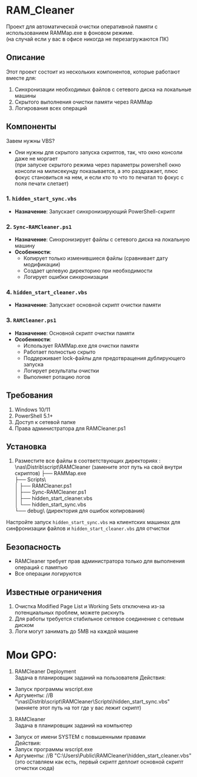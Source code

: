 # RAM_Cleaner
Проект для автоматической очистки оперативной памяти с использованием RAMMap.exe в фоновом режиме.  
(на случай если у вас в офисе никогда не перезагружаются ПК)

## Описание
Этот проект состоит из нескольких компонентов, которые работают вместе для:
1. Синхронизации необходимых файлов с сетевого диска на локальные машины
2. Скрытого выполнения очистки памяти через RAMMap
3. Логирования всех операций

## Компоненты
Завем нужны VBS?
- Они нужны для скрытого запуска скриптов, так, что окно консоли даже не моргает  
(при запуске скрытого режима через параметры powershell окно консоли на милисекунду показывается, а это раздражает, плюс фокус становиться на нем, и если кто то что то печатал то фокус с поля печати слетает)

### 1. `hidden_start_sync.vbs`
- **Назначение**: Запускает синхронизирующий PowerShell-скрипт

### 2. `Sync-RAMCleaner.ps1`
- **Назначение**: Синхронизирует файлы с сетевого диска на локальную машину
- **Особенности**:
  - Копирует только изменившиеся файлы (сравнивает дату модификации)
  - Создает целевую директорию при необходимости
  - Логирует ошибки синхронизации

### 4. `hidden_start_cleaner.vbs`
- **Назначение**: Запускает основной скрипт очистки памяти

### 3. `RAMCleaner.ps1`
- **Назначение**: Основной скрипт очистки памяти
- **Особенности**:
  - Использует RAMMap.exe для очистки памяти
  - Работает полностью скрыто
  - Поддерживает lock-файлы для предотвращения дублирующего запуска
  - Логирует результаты очистки
  - Выполняет ротацию логов

## Требования
1. Windows 10/11
2. PowerShell 5.1+
3. Доступ к сетевой папке
4. Права администратора для RAMCleaner.ps1

## Установка
1. Разместите все файлы в соответствующих директориях :
\nas\Distrib\script\RAMCleaner (замените этот путь на свой внутри скриптов)
├── RAMMap.exe  
├── Scripts\  
│ ├── RAMCleaner.ps1  
│ ├── Sync-RAMCleaner.ps1  
│ ├── hidden_start_cleaner.vbs  
│ └── hidden_start_sync.vbs  
└── debug\ (директория для ошибок копирования)  

Настройте запуск `hidden_start_sync.vbs` на клиентских машинах для синфронизации файлов и `hidden_start_cleaner.vbs` для отчистки  

## Безопасность
- RAMCleaner требует прав администратора только для выполнения операций с памятью
- Все операции логируются

## Известные ограничения
1. Очистка Modified Page List и Working Sets отключена из-за потенциальных проблем, можете рискнуть
2. Для работы требуется стабильное сетевое соединение с сетевым диском
3. Логи могут занимать до 5MB на каждой машине

# Мои GPO:
1) RAMCleaner Deployment  
Задача в планировщик заданий на пользователя
Действия:
- Запуск программы wscript.exe
- Аргументы: //B "\\nas\Distrib\script\RAMCleaner\Scripts\hidden_start_sync.vbs" (меняете этот путь на тот где у вас лежит скрипт)
3) RAMCleaner  
Задача в планировщик заданий на компьютер
- Запуск от имени SYSTEM с повышенными правами  
Действия:
- Запуск программы wscript.exe
- Аргументы: //B "C:\Users\Public\RAMCleaner\hidden_start_cleaner.vbs" (это оставляем как есть, первый скрипт деплоит основной скрипт отчистки сюда)
